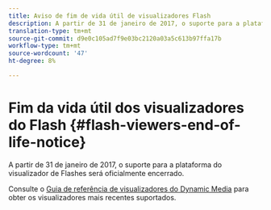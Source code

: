 ```yaml
---
title: Aviso de fim de vida útil de visualizadores Flash
description: A partir de 31 de janeiro de 2017, o suporte para a plataforma do visualizador de Flashes será oficialmente encerrado.
translation-type: tm+mt
source-git-commit: d9e0c105ad7f9e03bc2120a03a5c613b97ffa17b
workflow-type: tm+mt
source-wordcount: '47'
ht-degree: 8%

---
```



# Fim da vida útil dos visualizadores do Flash {#flash-viewers-end-of-life-notice}

A partir de 31 de janeiro de 2017, o suporte para a plataforma do visualizador de Flashes será oficialmente encerrado.

Consulte o [Guia de referência de visualizadores do Dynamic Media](https://experienceleague.adobe.com/docs/dynamic-media-developer-resources/library/home.html) para obter os visualizadores mais recentes suportados.
